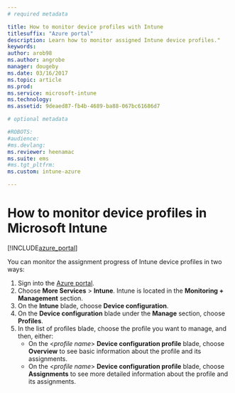 ```yaml
---
# required metadata

title: How to monitor device profiles with Intune
titlesuffix: "Azure portal"
description: Learn how to monitor assigned Intune device profiles."
keywords:
author: arob98
ms.author: angrobe
manager: dougeby
ms.date: 03/16/2017
ms.topic: article
ms.prod:
ms.service: microsoft-intune
ms.technology:
ms.assetid: 9deaed87-fb4b-4689-ba88-067bc61686d7

# optional metadata

#ROBOTS:
#audience:
#ms.devlang:
ms.reviewer: heenamac
ms.suite: ems
#ms.tgt_pltfrm:
ms.custom: intune-azure

---
```


# How to monitor device profiles in Microsoft Intune

[!INCLUDE[azure_portal](./includes/azure_portal.md)]

You can monitor the assignment progress of Intune device profiles in two ways:


1. Sign into the [Azure portal](https://portal.azure.com).
2. Choose **More Services** > **Intune**. Intune is located in the **Monitoring + Management** section.
3. On the **Intune** blade, choose **Device configuration**.
2. On the **Device configuration** blade under the **Manage** section, choose **Profiles**.
2. In the list of profiles blade, choose the profile you want to manage, and then, either:
	- On the <*profile name*> **Device configuration profile** blade, choose **Overview** to see basic information about the profile and its assignments.
	- On the <*profile name*> **Device configuration profile** blade, choose **Assignments** to see more detailed information about the profile and its assignments.
